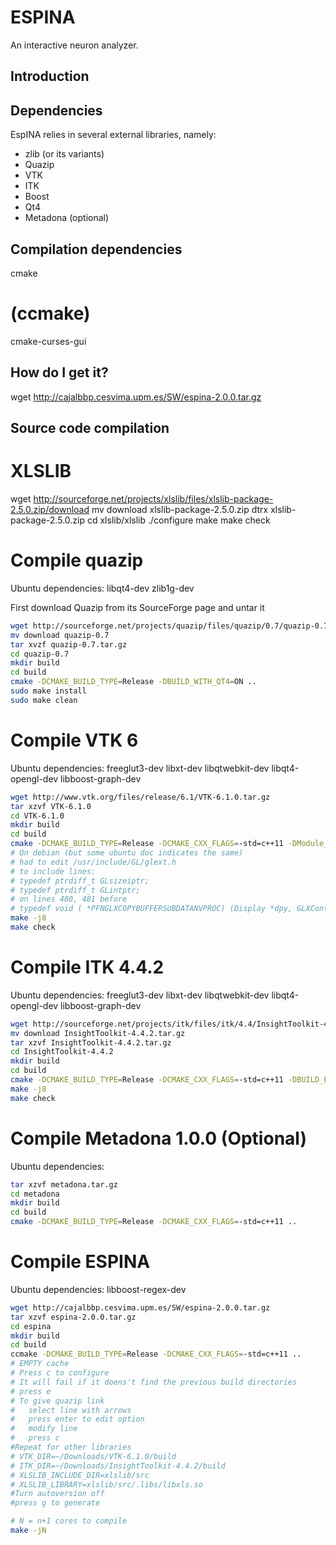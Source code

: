 ESPINA
=======

An interactive neuron analyzer.

## Introduction

## Dependencies

EspINA relies in several external libraries, namely:

- zlib (or its variants)
- Quazip
- VTK
- ITK
- Boost
- Qt4
- Metadona (optional)

## Compilation dependencies
cmake
# (ccmake)
cmake-curses-gui
## How do I get it?
wget http://cajalbbp.cesvima.upm.es/SW/espina-2.0.0.tar.gz

## Source code compilation

# XLSLIB
wget http://sourceforge.net/projects/xlslib/files/xlslib-package-2.5.0.zip/download
mv download xlslib-package-2.5.0.zip
dtrx xlslib-package-2.5.0.zip
cd xlslib/xlslib
./configure
make
make check

# Compile quazip

Ubuntu dependencies:
libqt4-dev
zlib1g-dev

First download Quazip from its SourceForge page and untar it

```sh
wget http://sourceforge.net/projects/quazip/files/quazip/0.7/quazip-0.7.tar.gz/download
mv download quazip-0.7
tar xvzf quazip-0.7.tar.gz
cd quazip-0.7
mkdir build
cd build
cmake -DCMAKE_BUILD_TYPE=Release -DBUILD_WITH_QT4=ON ..
sudo make install
sudo make clean
```

# Compile VTK 6
Ubuntu dependencies:
freeglut3-dev
libxt-dev
libqtwebkit-dev
libqt4-opengl-dev
libboost-graph-dev

```sh
wget http://www.vtk.org/files/release/6.1/VTK-6.1.0.tar.gz
tar xzvf VTK-6.1.0
cd VTK-6.1.0
mkdir build
cd build
cmake -DCMAKE_BUILD_TYPE=Release -DCMAKE_CXX_FLAGS=-std=c++11 -DModule_vtkInfovisBoost=ON -DModule_vtkInfovisBoostGraphAlgortihms=ON -DVTK_Group_Qt=ON ..
# On debian (but some ubuntu doc indicates the same)
# had to edit /usr/include/GL/glext.h
# to include lines:
# typedef ptrdiff_t GLsizeiptr;
# typedef ptrdiff_t GLintptr; 
# on lines 480, 481 before
# typedef void ( *PFNGLXCOPYBUFFERSUBDATANVPROC) (Display *dpy, GLXContext readCtx, GLXContext writeCtx, GLenum readTarget, GLenum writeTarget, GLintptr readOffset, GLintptr writeOffset, GLsizeiptr size);
make -j8
make check
```

# Compile ITK 4.4.2
Ubuntu dependencies:
freeglut3-dev
libxt-dev
libqtwebkit-dev
libqt4-opengl-dev
libboost-graph-dev

```sh
wget http://sourceforge.net/projects/itk/files/itk/4.4/InsightToolkit-4.4.2.tar.gz/download
mv download InsightToolkit-4.4.2.tar.gz
tar xzvf InsightToolkit-4.4.2.tar.gz
cd InsightToolkit-4.4.2
mkdir build
cd build
cmake -DCMAKE_BUILD_TYPE=Release -DCMAKE_CXX_FLAGS=-std=c++11 -DBUILD_EXAMPLES=OFF -DBUILD_SHARED_LIBS=ON -DBUILD_TESTING=OFF -DModule_ITKVtkGlue=ON -Wno-dev -DVTK_DIR=<path to vtk build directory>  ..
make -j8
make check
```

# Compile Metadona 1.0.0 (Optional)
Ubuntu dependencies:

```sh
tar xzvf metadona.tar.gz
cd metadona
mkdir build
cd build
cmake -DCMAKE_BUILD_TYPE=Release -DCMAKE_CXX_FLAGS=-std=c++11 ..
```

# Compile ESPINA
Ubuntu dependencies:
libboost-regex-dev

```sh
wget http://cajalbbp.cesvima.upm.es/SW/espina-2.0.0.tar.gz
tar xzvf espina-2.0.0.tar.gz
cd espina
mkdir build
cd build
ccmake -DCMAKE_BUILD_TYPE=Release -DCMAKE_CXX_FLAGS=-std=c++11 ..
# EMPTY cache
# Press c to configure
# It will fail if it doens't find the previous build directories
# press e
# To give quazip link
#	select line with arrows
#	press enter to edit option
#	modify line
#	press c
#Repeat for other libraries
# VTK_DIR=~/Downloads/VTK-6.1.0/build
# ITK_DIR=~/Downloads/InsightToolkit-4.4.2/build
# XLSLIB_INCLUDE_DIR=xlslib/src
# XLSLIB_LIBRARY=xlslib/src/.libs/libxls.so
#Turn autoversion off
#press g to generate

# N = n+1 cores to compile
make -jN
```
